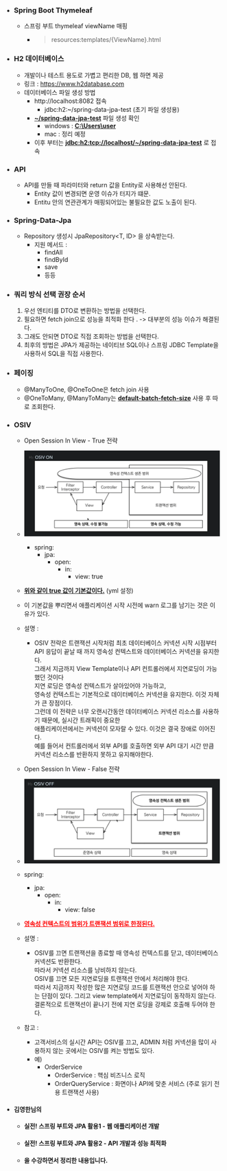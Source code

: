+ ### Spring Boot Thymeleaf
  + 스프링 부트 thymeleaf viewName 매핑
    + > resources:templates/{ViewName}.html

+ ### H2 데이터베이스
  + 개발이나 테스트 용도로 가볍고 편리한 DB, 웹 하면 제공
  + 링크 : https://www.h2database.com
  + 데이터베이스 파일 생성 방법
    + http://localhost:8082 접속
      + jdbc:h2:~/spring-data-jpa-test (초기 파일 생성용)
    + <U>**~/spring-data-jpa-test**</U> 파일 생성 확인
      + windows : <U>**C:\Users\user**</U>
      + mac : 정리 예정
    + 이후 부터는 <U>**jdbc:h2:tcp://localhost/~/spring-data-jpa-test**</U> 로 접속

+ ### API
  + API를 만들 때 파라미터와 return 값을 Entity로 사용해선 안된다.
    + Entity 값이 변경되면 운영 이슈가 터지가 떄문.
    + Entitu 안의 연관관계가 매핑되어있는 불필요한 값도 노출이 된다.

+ ### Spring-Data-Jpa
  + Repository 생성시 JpaRepository<T, ID> 을 상속받는다.
    + 지원 메서드 :
      + findAll
      + findById
      + save
      + 등등

+ ### 쿼리 방식 선택 권장 순서
  1. 우선 엔티티를 DTO로 변환하는 방법을 선택한다.
  2. 필요하면 fetch join으로 성능을 최적화 한다 . -> 대부분의 성능 이슈가 해결된다.
  3. 그래도 안되면 DTO로 직접 조회하는 방법을 선택한다.
  4. 최후의 방법은 JPA가 제공하는 네이티브 SQL이나 스프링 JDBC Template을 사용하서 SQL을 직접 사용한다.    

+ ### 페이징
  + @ManyToOne, @OneToOne은 fetch join 사용
  + @OneToMany, @ManyToMany는 <U>**default-batch-fetch-size**</U> 사용 후 따로 조회한다.

+ ### OSIV
  + Open Session In View - True 전략
  + ![img.png](images/osiv-true.png)
    + spring:
      + jpa:
        + open:
          + in:
            + view: true 
  + <U>**위와 같이 true 값이 기본값이다.**</U> (yml 설정)
  + 이 기본값을 뿌리면서 애플리케이션 시작 시전에 warn 로그를 남기는 것은 이유가 있다.
  + 설명 : 
    + OSIV 전략은 트랜잭션 시작처럼 최초 데이터베이스 커넥션 시작 시점부터  
      API 응답이 끝날 때 까지 영속성 컨텍스트와 데이터베이스 커넥션을 유지한다.  
      그래서 지금까지 View Template이나 API 컨트롤러에서 지연로딩이 가능했던 것이다  
      지연 로딩은 영속성 컨텍스트가 살아있어야 가능하고,  
      영속성 컨텍스트는 기본적으로 데이터베이스 커넥션을 유지한다. 이것 자체가 큰 장점이다.  
      그런데 이 전략은 너무 오랜시간동안 데이터베이스 커넥션 리소스를 사용하기 때문에, 실시간 트래픽이 중요한  
      애플리케이션에서는 커넥션이 모자랄 수 있다. 이것은 결국 장애로 이어진다.  
      예를 들어서 컨트롤러에서 외부 API를 호출하면 외부 API 대기 시간 만큼 커넥션 리소스를 반환하지 못하고 유지해야한다.
     
  + Open Session In View - False 전략
  + ![img.png](images/osiv-false.png)
  + spring:
    + jpa:
      + open:
        + in:
          + view: false
  + <span style="color:red"><U>**영속성 컨텍스트의 범위가 트랜잭션 범위로 한정된다.**</U></span>
  + 설명 :
    + OSIV를 끄면 트랜잭션을 종료할 때 영속성 컨텍스트를 닫고, 데이터베이스 커넥션도 반환한다.  
      따라서 커넥션 리소스를 낭비하지 않는다.  
      OSIV를 끄면 모든 지연로딩을 트랜잭션 안에서 처리해야 한다.  
      따라서 지금까지 작성한 많은 지연로딩 코드를 트랜잭션 안으로 넣어야 하는 단점이 있다.
      그리고 view template에서 지연로딩이 동작하지 않는다.  
      결론적으로 트랜잭션이 끝나기 전에 지연 로딩을 강제로 호출해 두어야 한다.
    
  + 참고 : 
    + 고객서비스의 실시간 API는 OSIV를 끄고, ADMIN 처럼 커넥션을 많이 사용하지 않는 곳에서는 OSIV를 켜는 방법도 있다.
    + 예)
      + OrderService
        + OrderService : 핵심 비즈니스 로직
        + OrderQueryService : 화면이나 API에 맞춘 서비스 (주로 읽기 전용 트랜잭션 사용)  


+ #### 김영한님의 
  + #### 실전! 스프링 부트와 JPA 활용1 - 웹 애플리케이션 개발
  + #### 실전! 스프링 부트와 JPA 활용2 - API 개발과 성능 최적화
  + #### 을 수강하면서 정리한 내용입니다. 
